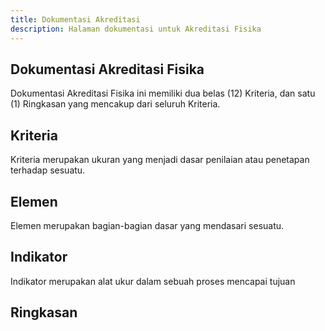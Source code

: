 ```yaml
---
title: Dokumentasi Akreditasi
description: Halaman dokumentasi untuk Akreditasi Fisika
--- 
```


## Dokumentasi Akreditasi Fisika
Dokumentasi Akreditasi Fisika ini memiliki dua belas (12) Kriteria, dan satu (1) Ringkasan yang mencakup dari seluruh Kriteria.

## Kriteria 
Kriteria merupakan ukuran yang menjadi dasar penilaian atau penetapan terhadap sesuatu.

## Elemen
Elemen merupakan bagian-bagian dasar yang mendasari sesuatu.

## Indikator
 Indikator merupakan alat ukur dalam sebuah proses mencapai tujuan

## Ringkasan
